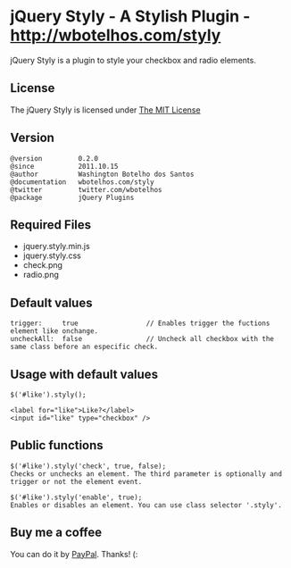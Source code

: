 # jQuery Styly - A Stylish Plugin - http://wbotelhos.com/styly

jQuery Styly is a plugin to style your checkbox and radio elements.

## License

The jQuery Styly is licensed under [The MIT License](http://www.opensource.org/licenses/mit-license.php)

## Version

	@version         0.2.0
	@since           2011.10.15
	@author          Washington Botelho dos Santos
	@documentation   wbotelhos.com/styly
	@twitter         twitter.com/wbotelhos
	@package         jQuery Plugins

## Required Files

+ jquery.styly.min.js
+ jquery.styly.css
+ check.png
+ radio.png

## Default values

	trigger:     true                 // Enables trigger the fuctions element like onchange.
	uncheckAll:  false                // Uncheck all checkbox with the same class before an especific check.

## Usage with default values

	$('#like').styly();

	<label for="like">Like?</label>
	<input id="like" type="checkbox" />

## Public functions

	$('#like').styly('check', true, false);
	Checks or unchecks an element. The third parameter is optionally and trigger or not the element event.

	$('#like').styly('enable', true);
	Enables or disables an element. You can use class selector '.styly'.

## Buy me a coffee

You can do it by [PayPal](https://www.paypal.com/cgi-bin/webscr?cmd=_donations&business=X8HEP2878NDEG&item_name=jQuery%20Styly). Thanks! (: